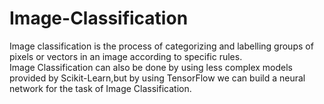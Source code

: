 # Image-Classification
Image classification is the process of categorizing and labelling groups of pixels or vectors in an image according to specific rules.<br>
Image Classification can also be done by using less complex models provided by Scikit-Learn,but by using TensorFlow we can build a neural network for the task of Image Classification.<br>
